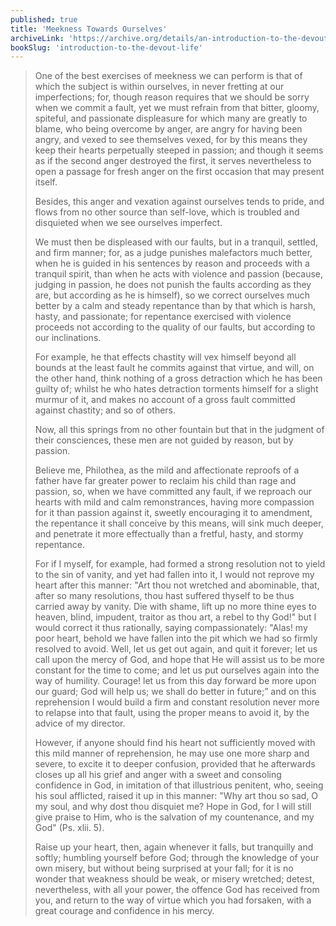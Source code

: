 ```yaml
---
published: true
title: 'Meekness Towards Ourselves'
archiveLink: 'https://archive.org/details/an-introduction-to-the-devout-life/page/123?view=theater'
bookSlug: 'introduction-to-the-devout-life'
---
```


> One of the best exercises of meekness we can perform is that of which the subject is within ourselves, in never fretting at our imperfections; for, though reason requires that we should be sorry when we commit a fault, yet we must refrain from that bitter, gloomy, spiteful, and passionate displeasure for which many are greatly to blame, who being overcome by anger, are angry for having been angry, and vexed to see themselves vexed, for by this means they keep their hearts perpetually steeped in passion; and though it seems as if the second anger destroyed the first, it serves nevertheless to open a passage for fresh anger on the first occasion that may present itself.
>
> Besides, this anger and vexation against ourselves tends to pride, and flows from no other source than self-love, which is troubled and disquieted when we see ourselves imperfect.
>
> We must then be displeased with our faults, but in a tranquil, settled, and firm manner; for, as a judge punishes malefactors much better, when he is guided in his sentences by reason and proceeds with a tranquil spirit, than when he acts with violence and passion (because, judging in passion, he does not punish the faults according as they are, but according as he is himself), so we correct ourselves much better by a calm and steady repentance than by that which is harsh, hasty, and passionate; for repentance exercised with violence proceeds not according to the quality of our faults, but according to our inclinations.
>
> For example, he that effects chastity will vex himself beyond all bounds at the least fault he commits against that virtue, and will, on the other hand, think nothing of a gross detraction which he has been guilty of; whilst he who hates detraction torments himself for a slight murmur of it, and makes no account of a gross fault committed against chastity; and so of others.
>
> Now, all this springs from no other fountain but that in the judgment of their consciences, these men are not guided by reason, but by passion.
>
> Believe me, Philothea, as the mild and affectionate reproofs of a father have far greater power to reclaim his child than rage and passion, so, when we have committed any fault, if we reproach our hearts with mild and calm remonstrances, having more compassion for it than passion against it, sweetly encouraging it to amendment, the repentance it shall conceive by this means, will sink much deeper, and penetrate it more effectually than a fretful, hasty, and stormy repentance.
>
> For if I myself, for example, had formed a strong resolution not to yield to the sin of vanity, and yet had fallen into it, I would not reprove my heart after this manner: "Art thou not wretched and abominable, that, after so many resolutions, thou hast suffered thyself to be thus carried away by vanity. Die with shame, lift up no more thine eyes to heaven, blind, impudent, traitor as thou art, a rebel to thy God!" but I would correct it thus rationally, saying compassionately: "Alas! my poor heart, behold we have fallen into the pit which we had so firmly resolved to avoid. Well, let us get out again, and quit it forever; let us call upon the mercy of God, and hope that He will assist us to be more constant for the time to come; and let us put ourselves again into the way of humility. Courage! let us from this day forward be more upon our guard; God will help us; we shall do better in future;” and on this reprehension I would build a firm and constant resolution never more to relapse into that fault, using the proper means to avoid it, by the advice of my director.
>
> However, if anyone should find his heart not sufficiently moved with this mild manner of reprehension, he may use one more sharp and severe, to excite it to deeper confusion, provided that he afterwards closes up all his grief and anger with a sweet and consoling confidence in God, in imitation of that illustrious penitent, who, seeing his soul afflicted, raised it up in this manner: "Why art thou so sad, O my soul, and why dost thou disquiet me? Hope in God, for I will still give praise to Him, who is the salvation of my countenance, and my God" (Ps. xlii. 5).
>
> Raise up your heart, then, again whenever it falls, but tranquilly and softly; humbling yourself before God; through the knowledge of your own misery, but without being surprised at your fall; for it is no wonder that weakness should be weak, or misery wretched; detest, nevertheless, with all your power, the offence God has received from you, and return to the way of virtue which you had forsaken, with a great courage and confidence in his mercy.
